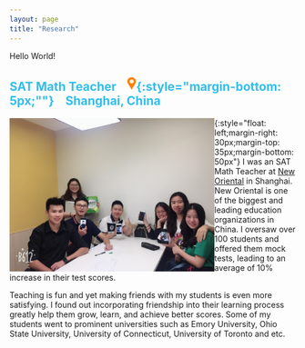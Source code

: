 ```yaml
---
layout: page
title: "Research"
---
```

Hello World!
## <span style="color:#34bdeb"> SAT Math Teacher &nbsp;&nbsp; <img src="/images/location-pin2.png" width="15">{:style="margin-bottom: 5px;""} &nbsp;&nbsp; Shanghai, China</span>

<img align="Left" width="360" img src="/images/IMG_1433.JPG" >{:style="float: left;margin-right: 30px;margin-top: 35px;margin-bottom: 50px"}
I was an SAT Math Teacher at [New Oriental](https://en.wikipedia.org/wiki/New_Oriental) in Shanghai. New Oriental is one of the biggest and leading education organizations in China. I oversaw over 100 students and offered them mock tests, leading to an average of 10% increase in their test scores.

Teaching is fun and yet making friends with my students is even more satisfying. I found out incorporating friendship into their learning process greatly help them grow, learn, and achieve better scores. Some of my students went to prominent universities such as Emory University, Ohio State University, University of Connecticut, University of Toronto and etc.

<br/>
